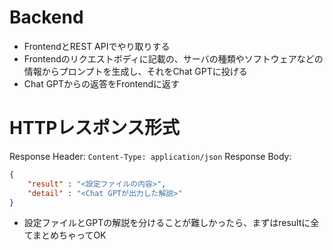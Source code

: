 # Backend

- FrontendとREST APIでやり取りする
- Frontendのリクエストボディに記載の、サーバの種類やソフトウェアなどの情報からプロンプトを生成し、それをChat GPTに投げる
- Chat GPTからの返答をFrontendに返す

# HTTPレスポンス形式

Response Header: `Content-Type: application/json`
Response Body:
```json
{
    "result" : "<設定ファイルの内容>",
    "detail" : "<Chat GPTが出力した解説>"
}
```

- 設定ファイルとGPTの解説を分けることが難しかったら、まずはresultに全てまとめちゃってOK